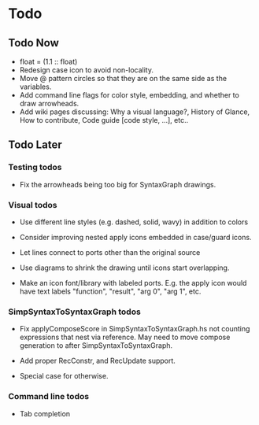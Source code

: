 # Todo

## Todo Now

* float = (1.1 :: float)
* Redesign case icon to avoid non-locality.
* Move @ pattern circles so that they are on the same side as the variables.
* Add command line flags for color style, embedding, and whether to draw arrowheads.
* Add wiki pages discussing: Why a visual language?, History of Glance, How to contribute, Code guide [code style, ...], etc..

## Todo Later

### Testing todos

* Fix the arrowheads being too big for SyntaxGraph drawings.

### Visual todos

* Use different line styles (e.g. dashed, solid, wavy) in addition to colors

* Consider improving nested apply icons embedded in case/guard icons.

* Let lines connect to ports other than the original source

* Use diagrams to shrink the drawing until icons start overlapping.

* Make an icon font/library with labeled ports. E.g. the apply icon would have text labels "function", "result", "arg 0", "arg 1", etc.

### SimpSyntaxToSyntaxGraph todos

* Fix applyComposeScore in SimpSyntaxToSyntaxGraph.hs not counting expressions that nest via reference. May need to move compose generation to after SimpSyntaxToSyntaxGraph.

* Add proper RecConstr, and RecUpdate support.

* Special case for otherwise.

### Command line todos

* Tab completion
